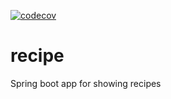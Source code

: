 [![codecov](https://codecov.io/gh/Kristianped/recipe/branch/main/graph/badge.svg?token=7UWOWAMMKO)](https://codecov.io/gh/Kristianped/recipe)
# recipe

Spring boot app for showing recipes
